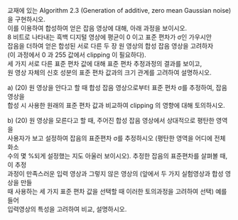 교재에 있는 Algorithm 2.3 (Generation of additive, zero mean Gaussian noise)을 구현하시오.  
이를 이용하여 합성하여 얻은 잡음 영상에 대해, 아래 과정을 보이시오.  
8 비트로 나타내는 흑백 디지털 영상에 평균이 0 이고 표준 편차가 σ인 가우시안  
잡음을 더하여 얻은 합성된 서로 다른 두 장 원 영상의 합성 잡음 영상을 고려하자   
(이 과정에서 0 과 255 값에서 clipping 이 필요하다).  
세 가지 서로 다른 표준 편차 값에 대해 표준 편차 추정과정의 결과를 보이고,  
원 영상 자체의 신호 성분의 표준 편차 값과의 크기 관계를 고려하여 설명하시오.  
  
a) (20) 원 영상을 안다고 할 때 합성 잡음 영상으로부터 표준 편차 σ를 추정하여, 잡음 영상을  
합성 시 사용한 원래의 표준 편차 값과 비교하여 clipping 의 영향에 대해 토의하시오.  
  
b) (20) 원 영상을 모른다고 할 때, 주어진 합성 잡음 영상에서 상대적으로 평탄한 영역을  
사용자가 보고 설정하여 잡음의 표준편차 σ를 추정하시오 (평탄한 영역을 어디에 전체 화소  
수의 몇 %되게 설정했는 지도 아울러 보이시오). 추정한 잡음의 표준편차를 살펴볼 때, 이 추정  
과정이 만족스러운 입력 영상과 그렇지 않은 영상의 (앞에서 두 가지 실험영상과 합성 영상을 만들  
때 사용하는 세 가지 표준 편차 값을 선택할 때 이러한 토의과정을 고려하여 선택) 예를 들어  
입력영상의 특성을 고려하여 비교, 설명하시오.  
